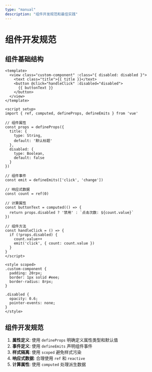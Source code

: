 ```yaml
---
type: "manual"
description: "组件开发规范和最佳实践"
---
```


# 组件开发规范

## 组件基础结构

```vue
<template>
  <view class="custom-component" :class="{ disabled: disabled }">
    <text class="title">{{ title }}</text>
    <button @click="handleClick" :disabled="disabled">
      {{ buttonText }}
    </button>
  </view>
</template>

<script setup>
import { ref, computed, defineProps, defineEmits } from 'vue'

// 组件属性
const props = defineProps({
  title: {
    type: String,
    default: '默认标题'
  },
  disabled: {
    type: Boolean,
    default: false
  }
})

// 组件事件
const emit = defineEmits(['click', 'change'])

// 响应式数据
const count = ref(0)

// 计算属性
const buttonText = computed(() => {
  return props.disabled ? '禁用' : `点击次数: ${count.value}`
})

// 组件方法
const handleClick = () => {
  if (!props.disabled) {
    count.value++
    emit('click', { count: count.value })
  }
}
</script>

<style scoped>
.custom-component {
  padding: 20rpx;
  border: 1px solid #eee;
  border-radius: 8rpx;
}

.disabled {
  opacity: 0.6;
  pointer-events: none;
}
</style>
```

## 组件开发规范

1. **属性定义**: 使用 `defineProps` 明确定义属性类型和默认值
2. **事件定义**: 使用 `defineEmits` 声明组件事件
3. **样式隔离**: 使用 `scoped` 避免样式污染
4. **响应式数据**: 合理使用 `ref` 和 `reactive`
5. **计算属性**: 使用 `computed` 处理派生数据